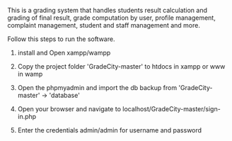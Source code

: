 This is a grading system that handles students result calculation and grading of final
result, grade computation by user, profile management, complaint management, student and staff management and more. 

Follow this steps to run the software.


1. install and Open xampp/wampp

2. Copy the project folder 'GradeCity-master' to htdocs in xampp or www in wamp

3. Open the phpmyadmin and import the db backup from 'GradeCity-master' -> 'database'

4. Open your browser and navigate to localhost/GradeCity-master/sign-in.php

5. Enter the credentials admin/admin for username and password
